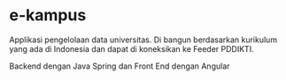 # e-kampus
Applikasi pengelolaan data universitas.
Di bangun berdasarkan kurikulum yang ada di Indonesia dan dapat di koneksikan ke Feeder PDDIKTI.

Backend dengan Java Spring
dan Front End dengan Angular
